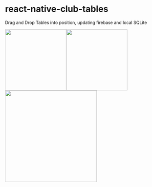 # react-native-club-tables
Drag and Drop Tables into position, updating firebase and local SQLite


<a href="#"><img src="https://github.com/jmullings/react-native-club-tables/www/img/floorPlan1.png" style="float:left; height:200px"></a>
<a href="#"><img src="https://github.com/jmullings/react-native-club-tables/www/img/floorPlan2.png" style="float:left; height:200px"></a>
<a href="#"><img src="https://github.com/jmullings/react-native-club-tables/www/img/dateEdit.png" style="float:center; height:300px"></a>
